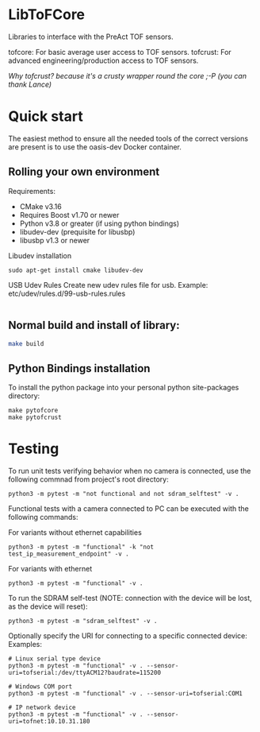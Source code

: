 # LibToFCore

Libraries to interface with the PreAct TOF sensors.

tofcore: For basic average user access to TOF sensors.
tofcrust: For advanced engineering/production access to TOF sensors. 

_Why tofcrust? because it's a crusty wrapper round the core ;-P (you can thank Lance)_

# Quick start

The easiest method to ensure all the needed tools of the correct versions are 
present is to use the oasis-dev Docker container.

## Rolling your own environment
Requirements: 

- CMake v3.16
- Requires Boost v1.70 or newer
- Python v3.8 or greater (if using python bindings)
- libudev-dev (prequisite for libusbp)
- libusbp v1.3 or newer

Libudev installation
```sudo apt-get update -y
sudo apt-get install cmake libudev-dev
```

USB Udev Rules
Create new udev rules file for usb. Example: etc/udev/rules.d/99-usb-rules.rules
```SUBSYSTEMS=="usb", ATTRS{idVendor}=="35FA", ATTRS{idProduct}=="0D0F", MODE:="0666"
```

## Normal build and install of library:

```bash
make build
```

## Python Bindings installation

To install the python package into your personal python site-packages directory:

```
make pytofcore
make pytofcrust
```

# Testing

To run unit tests verifying behavior when no camera is connected, use the following commnad from
project's root directory: 
```
python3 -m pytest -m "not functional and not sdram_selftest" -v .
```

Functional tests with a camera connected to PC can be executed with the following commands:

For variants without ethernet capabilities

```
python3 -m pytest -m "functional" -k "not test_ip_measurement_endpoint" -v .
```

For variants with ethernet

```
python3 -m pytest -m "functional" -v .
```

To run the SDRAM self-test (NOTE: connection with the device will be lost, as the device will reset):
```
python3 -m pytest -m "sdram_selftest" -v .
```

Optionally specify the URI for connecting to a specific connected device:
Examples:
```
# Linux serial type device
python3 -m pytest -m "functional" -v . --sensor-uri=tofserial:/dev/ttyACM12?baudrate=115200

# Windows COM port
python3 -m pytest -m "functional" -v . --sensor-uri=tofserial:COM1

# IP network device
python3 -m pytest -m "functional" -v . --sensor-uri=tofnet:10.10.31.180
```
